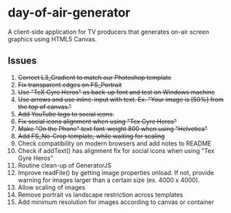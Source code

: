 # day-of-air-generator
A client-side application for TV producers that generates on-air screen graphics using HTML5 Canvas.

## Issues
1. ~~Correct L3_Gradient to match our Photoshop template~~
2. ~~Fix transparent edges on FS_Portrait~~
3. ~~Use "TeX Gyre Heros" as back-up font and test on Windows machine~~
4. ~~Use arrows and use inline-input with text. Ex. "Your image is [50%] from the top of canvas."~~
5. ~~Add YouTube logo to social icons.~~
6. ~~Fix social icons alignment when using "Tex Gyre Heros"~~
7. ~~Make "On the Phone" text font-weight 800 when using "Helvetica"~~
8. ~~Add FS_No-Crop template, while waiting for scaling~~
9. Check compatibility on modern browsers and add notes to README
10. Check if addText() has alignment fix for social icons when using "Tex Gyre Heros"
11. Routine clean-up of GeneratorJS
12. Improve readFile() by getting image properties onload. If not, provide warning for images larger than a certain size (ex. 4000 x 4000).
13. Allow scaling of images
14. Remove portrait vs landscape restriction across templates
15. Add minimum resolution for images according to canvas or container
